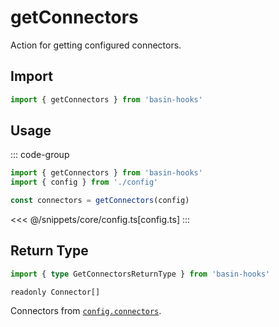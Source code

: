 # getConnectors

Action for getting configured connectors.

## Import

```ts
import { getConnectors } from 'basin-hooks'
```

## Usage

::: code-group
```ts [index.ts]
import { getConnectors } from 'basin-hooks'
import { config } from './config'

const connectors = getConnectors(config)
```
<<< @/snippets/core/config.ts[config.ts]
:::

## Return Type

```ts
import { type GetConnectorsReturnType } from 'basin-hooks'
```

`readonly Connector[]`

Connectors from [`config.connectors`](/core/api/createConfig#connectors-1).
